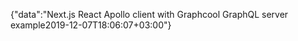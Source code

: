 {"data":"Next.js React Apollo client with Graphcool GraphQL server example2019-12-07T18:06:07+03:00"}
